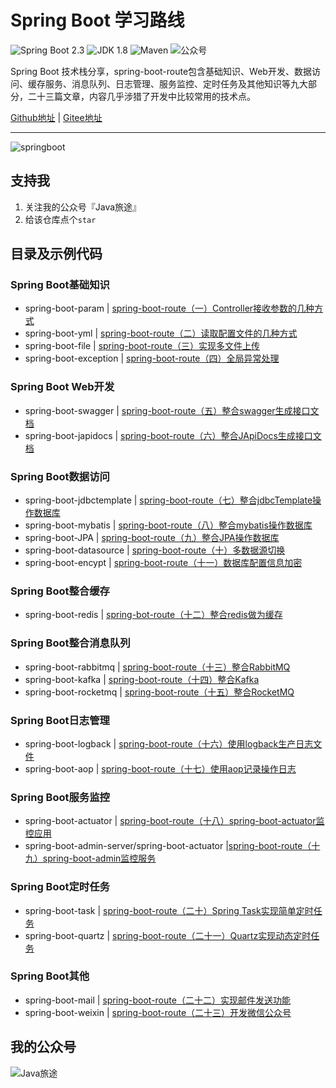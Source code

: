 Spring Boot 学习路线
===

![Spring Boot 2.3](https://img.shields.io/badge/Spring%20Boot-2.3-brightgreen.svg)
![JDK 1.8](https://img.shields.io/badge/JDK-1.8-blue.svg)
![Maven](https://img.shields.io/badge/Maven-3.5.4-important.svg)
![公众号](https://img.shields.io/badge/Java旅途-lightgrey.svg)

Spring Boot 技术栈分享，spring-boot-route包含基础知识、Web开发、数据访问、缓存服务、消息队列、日志管理、服务监控、定时任务及其他知识等九大部分，二十三篇文章，内容几乎涉猎了开发中比较常用的技术点。

[Github地址](https://github.com/binzh303/spring-boot-route) | [Gitee地址](https://gitee.com/zhixie/spring-boot-route) 

---

![springboot](https://mmbiz.qpic.cn/mmbiz_png/lgiaG5BicLkVcKA2SqIHWZus31XcianxQqjhw1Sh4YzQ7pXno0TLJGIQDYtA2kFhA4Dhqbbpicyb88AM5SGOBKF7Kg/640?wx_fmt=png&tp=webp&wxfrom=5&wx_lazy=1&wx_co=1)

## 支持我
1. 关注我的公众号『Java旅途』
2. 给该仓库点个`star`

## 目录及示例代码
### Spring Boot基础知识

- spring-boot-param | [spring-boot-route（一）Controller接收参数的几种方式](https://javatip.cn/archives/66)
- spring-boot-yml | [spring-boot-route（二）读取配置文件的几种方式](https://javatip.cn/archives/72)
- spring-boot-file | [spring-boot-route（三）实现多文件上传](https://javatip.cn/archives/74)
- spring-boot-exception | [spring-boot-route（四）全局异常处理](https://javatip.cn/archives/79)

### Spring Boot Web开发

- spring-boot-swagger | [spring-boot-route（五）整合swagger生成接口文档](https://javatip.cn/archives/90)
- spring-boot-japidocs | [spring-boot-route（六）整合JApiDocs生成接口文档](https://javatip.cn/archives/91)

### Spring Boot数据访问

- spring-boot-jdbctemplate | [spring-boot-route（七）整合jdbcTemplate操作数据库](https://javatip.cn/archives/92)
- spring-boot-mybatis | [spring-boot-route（八）整合mybatis操作数据库](https://javatip.cn/archives/93)
- spring-boot-JPA | [spring-boot-route（九）整合JPA操作数据库](https://javatip.cn/archives/94)
- spring-boot-datasource | [spring-boot-route（十）多数据源切换](https://javatip.cn/archives/95)
- spring-boot-encypt | [spring-boot-route（十一）数据库配置信息加密](https://javatip.cn/archives/113)

### Spring Boot整合缓存

- spring-boot-redis | [spring-bot-route（十二）整合redis做为缓存](https://javatip.cn/archives/114)

### Spring Boot整合消息队列
- spring-boot-rabbitmq | [spring-boot-route（十三）整合RabbitMQ](https://javatip.cn/archives/115)
- spring-boot-kafka | [spring-boot-route（十四）整合Kafka](https://javatip.cn/archives/116)
- spring-boot-rocketmq | [spring-boot-route（十五）整合RocketMQ](https://javatip.cn/archives/117)

### Spring Boot日志管理
- spring-boot-logback | [spring-boot-route（十六）使用logback生产日志文件](https://javatip.cn/archives/118)
- spring-boot-aop | [spring-boot-route（十七）使用aop记录操作日志](https://javatip.cn/archives/119)

### Spring Boot服务监控
- spring-boot-actuator | [spring-boot-route（十八）spring-boot-actuator监控应用](https://javatip.cn/archives/120)
- spring-boot-admin-server/spring-boot-actuator |[spring-boot-route（十九）spring-boot-admin监控服务](https://javatip.cn/archives/121)

### Spring Boot定时任务
- spring-boot-task | [spring-boot-route（二十）Spring Task实现简单定时任务](https://javatip.cn/archives/122)
- spring-boot-quartz | [spring-boot-route（二十一）Quartz实现动态定时任务](https://javatip.cn/archives/123)

### Spring Boot其他
- spring-boot-mail | [spring-boot-route（二十二）实现邮件发送功能](https://javatip.cn/archives/124)
- spring-boot-weixin | [spring-boot-route（二十三）开发微信公众号](https://javatip.cn/archives/125)

## 我的公众号
![Java旅途](https://img.javatip.cn/20210403002455.jpg)